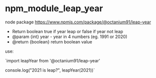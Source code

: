 # npm_module_leap_year

node package https://www.npmjs.com/package/@octanium91/leap-year

* Return boolean true if year leap or false if year not leap
* @param {int} year - year in 4 numbers (eg. 1991 or 2020)
* @return {boolean} return boolean value

use:

`import leapYear from '@octanium91/leap-year'

console.log("2021 is leap?", leapYear(2021))`
